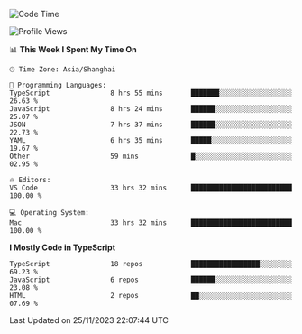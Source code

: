 <!--START_SECTION:waka-->
![Code Time](http://img.shields.io/badge/Code%20Time-5%2C483%20hrs%2022%20mins-blue)

![Profile Views](http://img.shields.io/badge/Profile%20Views-1-blue)

📊 **This Week I Spent My Time On** 

```text
🕑︎ Time Zone: Asia/Shanghai

💬 Programming Languages: 
TypeScript               8 hrs 55 mins       ███████░░░░░░░░░░░░░░░░░░   26.63 % 
JavaScript               8 hrs 24 mins       ██████░░░░░░░░░░░░░░░░░░░   25.07 % 
JSON                     7 hrs 37 mins       ██████░░░░░░░░░░░░░░░░░░░   22.73 % 
YAML                     6 hrs 35 mins       █████░░░░░░░░░░░░░░░░░░░░   19.67 % 
Other                    59 mins             █░░░░░░░░░░░░░░░░░░░░░░░░   02.95 % 

🔥 Editors: 
VS Code                  33 hrs 32 mins      █████████████████████████   100.00 % 

💻 Operating System: 
Mac                      33 hrs 32 mins      █████████████████████████   100.00 % 
```

**I Mostly Code in TypeScript** 

```text
TypeScript               18 repos            █████████████████░░░░░░░░   69.23 % 
JavaScript               6 repos             ██████░░░░░░░░░░░░░░░░░░░   23.08 % 
HTML                     2 repos             ██░░░░░░░░░░░░░░░░░░░░░░░   07.69 % 
```




 Last Updated on 25/11/2023 22:07:44 UTC
<!--END_SECTION:waka-->
